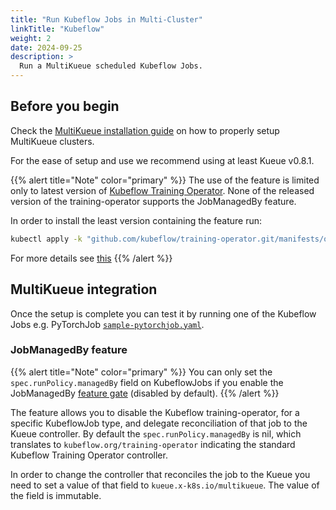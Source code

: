```yaml
---
title: "Run Kubeflow Jobs in Multi-Cluster"
linkTitle: "Kubeflow"
weight: 2
date: 2024-09-25
description: >
  Run a MultiKueue scheduled Kubeflow Jobs.
---
```


## Before you begin

Check the [MultiKueue installation guide](/docs/tasks/manage/setup_multikueue) on how to properly setup MultiKueue clusters.

For the ease of setup and use we recommend using at least Kueue v0.8.1.

{{% alert title="Note" color="primary" %}}
The use of the feature is limited only to latest version of [Kubeflow Training Operator](https://github.com/kubeflow/training-operator).
None of the released version of the training-operator supports the JobManagedBy feature.

In order to install the least version containing the feature run:
```bash
kubectl apply -k "github.com/kubeflow/training-operator.git/manifests/overlays/standalone?ref=d8b8b347ae33cbfd32bf5df81797d2d715724e87"
```
For more details see [this](https://www.kubeflow.org/docs/components/training/installation/#installing-the-training-operator)
{{% /alert %}}

## MultiKueue integration

Once the setup is complete you can test it by running one of the Kubeflow Jobs e.g. PyTorchJob [`sample-pytorchjob.yaml`](/docs/tasks/run/kubeflow/pytorchjobs/#sample-pytorchjob). 

### JobManagedBy feature
{{% alert title="Note" color="primary" %}}
You can only set the `spec.runPolicy.managedBy` field on KubeflowJobs if you enable the JobManagedBy [feature gate](/docs/installation/#change-the-feature-gates-configuration) (disabled by default).
{{% /alert %}}

The feature allows you to disable the Kubeflow training-operator, for a specific KubeflowJob type, and delegate reconciliation of that job to the Kueue controller.
By default the `spec.runPolicy.managedBy` is nil, which translates to `kubeflow.org/training-operator` indicating the standard Kubeflow Training Operator controller.

In order to change the controller that reconciles the job to the Kueue you need to set a value of that field to `kueue.x-k8s.io/multikueue`. The value of the field is immutable.
